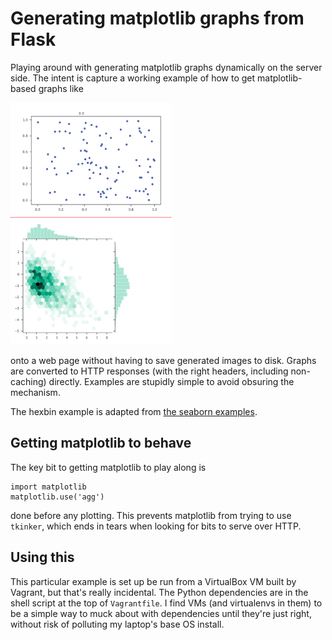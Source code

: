 # Generating matplotlib graphs from Flask

Playing around with generating matplotlib graphs dynamically on the server side. The intent is capture a working example of how to get matplotlib-based graphs like

![example](example.png)

onto a web page without having to save generated images to disk. Graphs are converted to HTTP responses (with the right headers, including non-caching) directly. Examples are stupidly simple to avoid obsuring the mechanism.

The hexbin example is adapted from [the seaborn examples](https://seaborn.pydata.org/examples/).

## Getting matplotlib to behave

The key bit to getting matplotlib to play along is

    import matplotlib
    matplotlib.use('agg')

done before any plotting. This prevents matplotlib from trying to use `tkinker`, which ends in tears when looking for bits to serve over HTTP.

## Using this

This particular example is set up be run from a VirtualBox VM built by Vagrant, but that's really incidental. The Python dependencies are in the shell script at the top of `Vagrantfile`. I find VMs (and virtualenvs in them) to be a simple way to muck about with dependencies until they're just right, without risk of polluting my laptop's base OS install.

